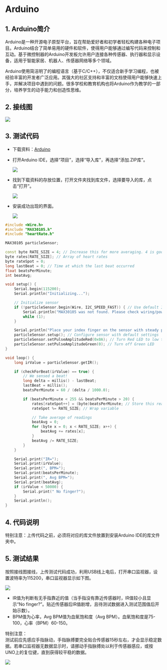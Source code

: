 # Arduino


## 1. Arduino简介  

Arduino是一种开源电子原型平台，旨在帮助爱好者和初学者轻松构建各种电子项目。Arduino结合了简单易用的硬件和软件，使得用户能够通过编写代码来控制和互动。基于微控制器的Arduino开发板允许用户连接各种传感器、执行器和显示设备，适用于智能家居、机器人、传感器网络等多个领域。  

Arduino使用简洁明了的编程语言（基于C/C++），不仅适合新手学习编程，也被经验丰富的开发者广泛应用。其强大的社区支持和丰富的文档使得用户能够快速上手，并解决项目中遇到的问题。很多学校和教育机构也将Arduino作为教学的一部分，培养学生的动手能力和创造性思维。  

## 2. 接线图  

![](media/4fc323cdd2a9a2df914e0374d6719246.png)  

## 3. 测试代码  

- 下载资料：[Arduino](./Arduino.7z)

- 打开Arduino IDE，选择“项目”，选择“导入库”，再选择“添加.ZIP库”。

  ![](./media/image-20250818112230034.png)

- 找到下载资料的存放位置，打开文件夹找到库文件，选择要导入的库，点击“打开”。

  ![](./media/image-20250818112417972.png)

- 安装成功出现的界面。

  ![](./media/image-20250818112443225.png)

```cpp  
#include <Wire.h>  
#include "MAX30105.h"  
#include "heartRate.h"  

MAX30105 particleSensor;  

const byte RATE_SIZE = 4; // Increase this for more averaging. 4 is good.  
byte rates[RATE_SIZE]; // Array of heart rates  
byte rateSpot = 0;  
long lastBeat = 0; // Time at which the last beat occurred  
float beatsPerMinute;  
int beatAvg;  

void setup() {  
    Serial.begin(115200);  
    Serial.println("Initializing...");  

    // Initialize sensor  
    if (!particleSensor.begin(Wire, I2C_SPEED_FAST)) { // Use default I2C port, 400kHz speed  
        Serial.println("MAX30105 was not found. Please check wiring/power.");  
        while (1);  
    }  

    Serial.println("Place your index finger on the sensor with steady pressure.");  
    particleSensor.setup(); // Configure sensor with default settings  
    particleSensor.setPulseAmplitudeRed(0x0A); // Turn Red LED to low to indicate sensor is running  
    particleSensor.setPulseAmplitudeGreen(0); // Turn off Green LED  
}  

void loop() {  
    long irValue = particleSensor.getIR();  

    if (checkForBeat(irValue) == true) {  
        // We sensed a beat!  
        long delta = millis() - lastBeat;  
        lastBeat = millis();  
        beatsPerMinute = 60 / (delta / 1000.0);  

        if (beatsPerMinute < 255 && beatsPerMinute > 20) {  
            rates[rateSpot++] = (byte)beatsPerMinute; // Store this reading in the array  
            rateSpot %= RATE_SIZE; // Wrap variable  

            // Take average of readings  
            beatAvg = 0;  
            for (byte x = 0; x < RATE_SIZE; x++) {  
                beatAvg += rates[x];  
            }  
            beatAvg /= RATE_SIZE;  
        }  
    }  

    Serial.print("IR=");  
    Serial.print(irValue);  
    Serial.print(", BPM=");  
    Serial.print(beatsPerMinute);  
    Serial.print(", Avg BPM=");  
    Serial.print(beatAvg);  
    if (irValue < 50000) {  
        Serial.print(" No finger?");  
    }  
    Serial.println();  
}  
```

## 4. 代码说明  

特别注意：上传代码之前，必须将对应的库文件放置到安装Arduino IDE的库文件夹中。  

## 5. 测试结果  

按照接线图接线，上传测试代码成功，利用USB线上电后，打开串口监视器，设置波特率为115200，串口监视器显示如下图。  

![](media/ec9ad94c47a2a76279d1e0eb88707c02.png)  

- IR值为判断有无手指靠近的值（当手指没有靠近传感器时，IR值较小且显示“No finger?”。贴近传感器后IR值剧增，且待测试数据进入测试范围值后开始示数）。  
- BPM值为心率，Avg BPM值为血氧饱和度（Avg BPM）。血氧饱和度是75-100，心率（BPM）60-150。  

特别注意：  
测试前应先感应手指脉动，手指脉搏要完全贴合传感器15秒左右，才会显示稳定数据。若串口监视器无数据显示时，请挪动手指脉搏处以利于传感器感应，或按UNO上的复位键，直到获得较平稳的数据。  

![](media/187a1f892591daccd7ed966edebca229.png)



